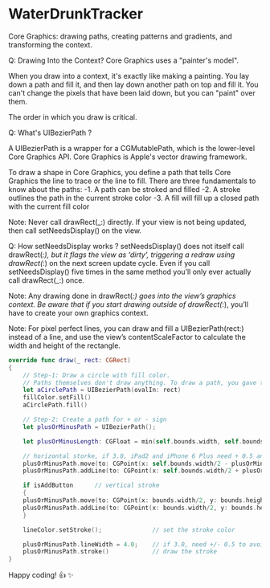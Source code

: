 # WaterDrunkTracker

Core Graphics: drawing paths, creating patterns and gradients, and transforming the context.

Q: Drawing Into the Context?
Core Graphics uses a "painter's model".

When you draw into a context, it's exactly like making a painting. You lay down a path and fill it, and then lay down another path on top and fill it. You can't change the pixels that have been laid down, but you can "paint" over them.

The order in which you draw is critical.

Q: What's UIBezierPath ?

A UIBezierPath is a wrapper for a CGMutablePath, which is the lower-level Core Graphics API. 
Core Graphics is Apple's vector drawing framework.

To draw a shape in Core Graphics, you define a path that tells Core Graphics the line to trace or the line to fill.
There are three fundamentals to know about the paths:
-1. A path can be stroked and filled
-2. A stroke outlines the path in the current stroke color
-3. A fill will fill up a closed path with the current fill color

Note: Never call drawRect(_:) directly. If your view is not being updated, then call setNeedsDisplay() on the view.

Q: How setNeedsDisplay works ?
setNeedsDisplay() does not itself call drawRect(_:), but it flags the view as ‘dirty’, triggering a redraw using drawRect(_:) on the next screen update cycle. Even if you call setNeedsDisplay() five times in the same method you’ll only ever actually call drawRect(_:) once.

Note: Any drawing done in drawRect(_:) goes into the view’s graphics context.
Be aware that if you start drawing outside of drawRect(_:), you’ll have to create your own graphics context.

Note: For pixel perfect lines, you can draw and fill a UIBezierPath(rect:) instead of a line, and use the view’s contentScaleFactor to calculate the width and height of the rectangle.

```swift
override func draw(_ rect: CGRect)
{
	// Step-1: Draw a circle with fill color.
	// Paths themselves don't draw anything. To draw a path, you gave the current graphic context a fill color, and then fill the path.
	let aCirclePath = UIBezierPath(ovalIn: rect)
	fillColor.setFill()
	aCirclePath.fill()

	// Step-2: Create a path for + or - sign
	let plusOrMinusPath = UIBezierPath();

	let plusOrMinusLength: CGFloat = min(self.bounds.width, self.bounds.height) * 0.6;  // define stroke length

	// horizontal storke, if 3.0, iPad2 and iPhone 6 Plus need + 0.5 anti-aliases
	plusOrMinusPath.move(to: CGPoint(x: self.bounds.width/2 - plusOrMinusLength/2, y: self.bounds.height/2))
	plusOrMinusPath.addLine(to: CGPoint(x: self.bounds.width/2 + plusOrMinusLength/2, y: self.bounds.height/2))

	if isAddButton      // vertical stroke
	{
	plusOrMinusPath.move(to: CGPoint(x: bounds.width/2, y: bounds.height/2 - plusOrMinusLength/2))
	plusOrMinusPath.addLine(to: CGPoint(x: bounds.width/2, y: bounds.height/2 + plusOrMinusLength/2))
	}

	lineColor.setStroke();              // set the stroke color

	plusOrMinusPath.lineWidth = 4.0;    // if 3.0, need +/- 0.5 to avoid anti-aliases, line thickness
	plusOrMinusPath.stroke()            // draw the stroke
}
```

Happy coding! :+1:  :sparkles:
